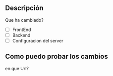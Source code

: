 ## Descripción
Que ha cambiado?

- [ ] FrontEnd
- [ ] Backend
- [ ] Configuracion del server

## Como puedo probar los cambios
en que Url?
